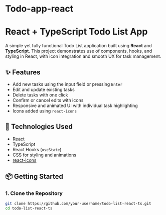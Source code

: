 # Todo-app-react
# React + TypeScript Todo List App

A simple yet fully functional Todo List application built using **React** and **TypeScript**. This project demonstrates use of components, hooks, and styling in React, with icon integration and smooth UX for task management.

## ✨ Features

- Add new tasks using the input field or pressing `Enter`
- Edit and update existing tasks
- Delete tasks with one click
- Confirm or cancel edits with icons
- Responsive and animated UI with individual task highlighting
- Icons added using `react-icons`

## 🚀 Technologies Used

- React
- TypeScript
- React Hooks (`useState`)
- CSS for styling and animations
- [react-icons](https://react-icons.github.io/react-icons)

## 📦 Getting Started

### 1. Clone the Repository

```bash
git clone https://github.com/your-username/todo-list-react-ts.git
cd todo-list-react-ts
